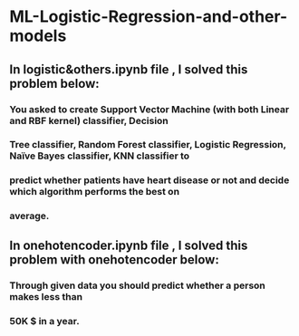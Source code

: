 # ML-Logistic-Regression-and-other-models
## In logistic&others.ipynb file , I solved this problem below:
### You asked to create Support Vector Machine (with both Linear and RBF kernel) classifier, Decision
### Tree classifier, Random Forest classifier, Logistic Regression, Naïve Bayes classifier, KNN classifier to
### predict whether patients have heart disease or not and decide which algorithm performs the best on
### average.

## In onehotencoder.ipynb file , I solved this problem with onehotencoder below:
### Through given data you should predict whether a person makes less than
### 50K $ in a year.
